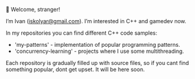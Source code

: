 👋 Welcome, stranger!

I’m Ivan (iskolyar@gmail.com). I’m interested in C++ and gamedev now.

In my repositories you can find different C++ code samples:
- 'my-patterns' - implementation of popular programming patterns.
- 'concurrency-learning' - projects where I use some multithreading.

Each repository is gradually filled up with source files, so if you cant find something popular, dont get upset. It will be here soon.

<!---
ivan-mitrich/ivan-mitrich is a ✨ special ✨ repository because its `README.md` (this file) appears on your GitHub profile.
You can click the Preview link to take a look at your changes.
--->
